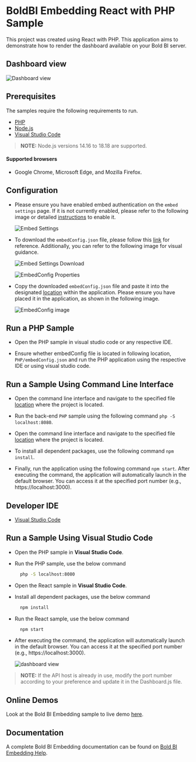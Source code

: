 # BoldBI Embedding React with PHP Sample

This project was created using React with PHP. This application aims to demonstrate how to render the dashboard available on your Bold BI server.

## Dashboard view

  ![Dashboard view](https://github.com/boldbi/angular-with-php-sample/assets/129487075/b5b74a98-8fdc-42bc-8bd2-89404898a414)

## Prerequisites

The samples require the following requirements to run.

 * [PHP](https://windows.php.net/download/)
 * [Node.js](https://nodejs.org/en/)
 * [Visual Studio Code](https://code.visualstudio.com/download)
 
 > **NOTE:** Node.js versions 14.16 to 18.18 are supported.

 #### Supported browsers
  
  * Google Chrome, Microsoft Edge, and Mozilla Firefox.

 ## Configuration

  * Please ensure you have enabled embed authentication on the `embed settings` page. If it is not currently enabled, please refer to the following image or detailed [instructions](https://help.boldbi.com/site-administration/embed-settings/#get-embed-secret-code) to enable it.
  
    ![Embed Settings](https://github.com/boldbi/aspnet-core-sample/assets/91586758/b3a81978-9eb4-42b2-92bb-d1e2735ab007)

  * To download the `embedConfig.json` file, please follow this [link](https://help.boldbi.com/site-administration/embed-settings/#get-embed-configuration-file) for reference. Additionally, you can refer to the following image for visual guidance.

    ![Embed Settings Download](https://github.com/boldbi/aspnet-core-sample/assets/91586758/d27d4cfc-6a3e-4c34-975e-f5f22dea6172)

    ![EmbedConfig Properties](https://github.com/boldbi/aspnet-core-sample/assets/91586758/d6ce925a-0d4c-45d2-817e-24d6d59e0d63)

  * Copy the downloaded `embedConfig.json` file and paste it into the designated [location](https://github.com/boldbi/react-with-php-sample/tree/master/PHP) within the application. Please ensure you have placed it in the application, as shown in the following image.
    
    ![EmbedConfig image](https://github.com/boldbi/aspnet-core-sample/assets/91586758/95e8e272-53e8-449a-8a46-592cf8646d7c)

## Run a PHP Sample
 
 * Open the PHP sample in visual studio code or any respective IDE.
 
 * Ensure whether embedConfig file is located in following location, `PHP/embedConfig.json` and run the PHP application using the respective IDE or using visual studio code.

## Run a Sample Using Command Line Interface 
    
  * Open the command line interface and navigate to the specified file [location](https://github.com/boldbi/react-with-php-sample/PHP) where the project is located.

  * Run the back-end `PHP` sample using the following command `php -S localhost:8080`.
  
  * Open the command line interface and navigate to the specified file [location](https://github.com/boldbi/react-with-php-sample/React) where the project is located.
   
  * To install all dependent packages, use the following command `npm install`.
 
  * Finally, run the application using the following command `npm start`.  After executing the command, the application will automatically launch in the default browser. You can access it at the specified port number (e.g., https://localhost:3000).

## Developer IDE

  * [Visual Studio Code](https://code.visualstudio.com/download)

## Run a Sample Using Visual Studio Code
 
 * Open the PHP sample in **Visual Studio Code**.
 
 * Run the PHP sample, use the below command

    ```bash
      php -S localhost:8080
    ```

 * Open the React sample in **Visual Studio Code**.

 * Install all dependent packages, use the below command

    ```bash
      npm install
    ```

 * Run the React sample, use the below command

    ```bash
      npm start
    ```

 * After executing the command, the application will automatically launch in the default browser. You can access it at the specified port number (e.g., https://localhost:3000). 

    ![dashboard view](https://github.com/boldbi/angular-with-php-sample/assets/129487075/a5d4781a-9b0f-43c0-800f-b03a294729cc)

> **NOTE:** If the API host is already in use, modify the port number according to your preference and update it in the Dashboard.js file.

## Online Demos

Look at the Bold BI Embedding sample to live demo [here](https://samples.boldbi.com/embed).

## Documentation

A complete Bold BI Embedding documentation can be found on [Bold BI Embedding Help](https://help.boldbi.com/embedded-bi/javascript-based/).
